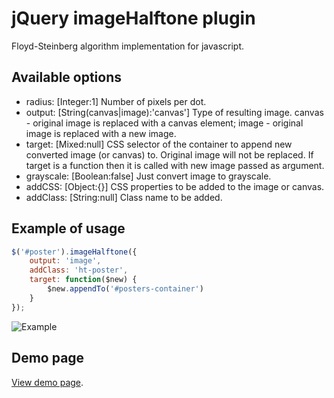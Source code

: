 # jQuery imageHalftone plugin

Floyd-Steinberg algorithm implementation for javascript.

## Available options ##

* radius: [Integer:1] Number of pixels per dot.
* output: [String(canvas|image):'canvas'] Type of resulting image. canvas - original image is replaced with a canvas element; image - original image is replaced with a new image.
* target: [Mixed:null] CSS selector of the container to append new converted image (or canvas) to. Original image will not be replaced. If target is a function then it is called with new image passed as argument.
* grayscale: [Boolean:false] Just convert image to grayscale.
* addCSS: [Object:{}] CSS properties to be added to the image or canvas.
* addClass: [String:null] Class name to be added.

## Example of usage ##

```javascript
$('#poster').imageHalftone({
    output: 'image',
    addClass: 'ht-poster',
    target: function($new) {
    	$new.appendTo('#posters-container')
    }
});
```

![Example](http://dfsq.info/files/tiger-halftone.png)

## Demo page ##

[View demo page].

[View demo page]: http://dfsq.info/projects/imageHalftone
